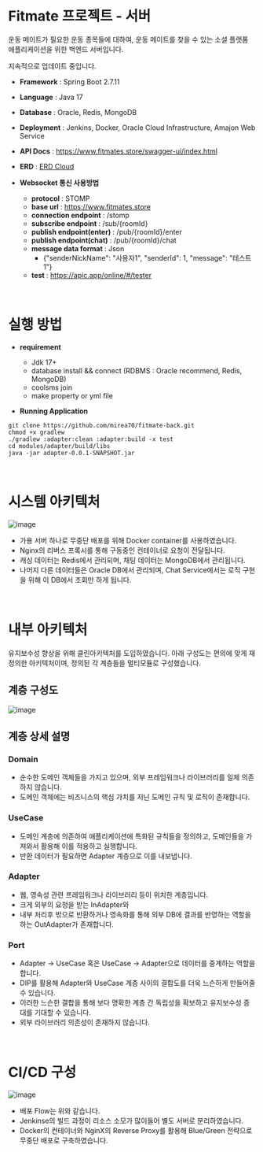 # Fitmate 프로젝트 - 서버
운동 메이트가 필요한 운동 종목들에 대하여, 운동 메이트를 찾을 수 있는 소셜 플랫폼 애플리케이션을 위한 백엔드 서버입니다.

지속적으로 업데이트 중입니다.

- **Framework** : Spring Boot 2.7.11
- **Language** : Java 17
- **Database** : Oracle, Redis, MongoDB
- **Deployment** : Jenkins, Docker, Oracle Cloud Infrastructure, Amajon Web Service
- **API Docs** : https://www.fitmates.store/swagger-ui/index.html
- **ERD** : [ERD Cloud](https://www.erdcloud.com/d/r9JFJmrqtqDoWyJPJ)

- **Websocket 통신 사용방법**
  - **protocol** : STOMP
  - **base url** : https://www.fitmates.store
  - **connection endpoint** : /stomp
  - **subscribe endpoint** : /sub/{roomId}
  - **publish endpoint(enter)** : /pub/{roomId}/enter
  - **publish endpoint(chat)** : /pub/{roomId}/chat
  - **message data format** : Json
    - {"senderNickName": "사용자1", "senderId": 1, "message": "테스트1"}
  - **test** : https://apic.app/online/#/tester

</br>

# 실행 방법
- **requirement**
  - Jdk 17+
  - database install && connect (RDBMS : Oracle recommend, Redis, MongoDB)
  - coolsms join
  - make property or yml file

- **Running Application**
```
git clone https://github.com/mirea70/fitmate-back.git
chmod +x gradlew
./gradlew :adapter:clean :adapter:build -x test
cd modules/adapter/build/libs
java -jar adapter-0.0.1-SNAPSHOT.jar
```

</br>

# 시스템 아키텍처
![image](https://github.com/mirea70/fitmate-back/assets/101246806/1c733b6e-4b44-4e07-b7db-3e5b71bd20c3)

- 가용 서버 하나로 무중단 배포를 위해 Docker container를 사용하였습니다.
- Nginx의 리버스 프록시를 통해 구동중인 컨테이너로 요청이 전달됩니다.
- 캐싱 데이터는 Redis에서 관리되며, 채팅 데이터는 MongoDB에서 관리됩니다.
- 나머지 다른 데이터들은 Oracle DB에서 관리되며, Chat Service에서는 로직 구현을 위해 이 DB에서 조회만 하게 됩니다.

</br>

# 내부 아키텍처
유지보수성 향상을 위해 클린아키텍처를 도입하였습니다. 아래 구성도는 편의에 맞게 재정의한 아키텍처이며, 정의된 각 계층들을 멀티모듈로 구성했습니다.
## 계층 구성도
![image](https://github.com/mirea70/fitmate-back/assets/101246806/ee296b21-51f9-437e-987e-b4345e6aa4a2)

## 계층 상세 설명
### Domain
- 순수한 도메인 객체들을 가지고 있으며, 외부 프레임워크나 라이브러리를 일체 의존하지 않습니다.
- 도메인 객체에는 비즈니스의 핵심 가치를 지닌 도메인 규칙 및 로직이 존재합니다.

### UseCase
- 도메인 계층에 의존하여 애플리케이션에 특화된 규칙들을 정의하고, 도메인들을 가져와서 활용해 이를 적용하고 실행합니다.
- 반환 데이터가 필요하면 Adapter 계층으로 이를 내보냅니다.

### Adapter
- 웹, 영속성 관련 프레임워크나 라이브러리 등이 위치한 계층입니다.
- 크게 외부의 요청을 받는 InAdapter와
- 내부 처리후 밖으로 반환하거나 영속화를 통해 외부 DB에 결과를 반영하는 역할을 하는 OutAdapter가 존재합니다.

### Port
- Adapter → UseCase 혹은 UseCase → Adapter으로 데이터를 중계하는 역할을 합니다.
- DIP를 활용해 Adapter와 UseCase 계층 사이의 결합도를 더욱 느슨하게 만들어줄 수 있습니다.
- 이러한 느슨한 결합을 통해 보다 명확한 계층 간 독립성을 확보하고 유지보수성 증대를 기대할 수 있습니다.
- 외부 라이브러리 의존성이 존재하지 않습니다.

</br>

# CI/CD 구성
![image](https://github.com/mirea70/fitmate-back/assets/101246806/5d244622-022f-4ed7-a275-b928eef680f4)
- 배포 Flow는 위와 같습니다.
- Jenkinse의 빌드 과정이 리소스 소모가 많이들어 별도 서버로 분리하였습니다.
- Docker의 컨테이너와 NginX의 Reverse Proxy를 활용해 Blue/Green 전략으로 무중단 배포로 구축하였습니다.
